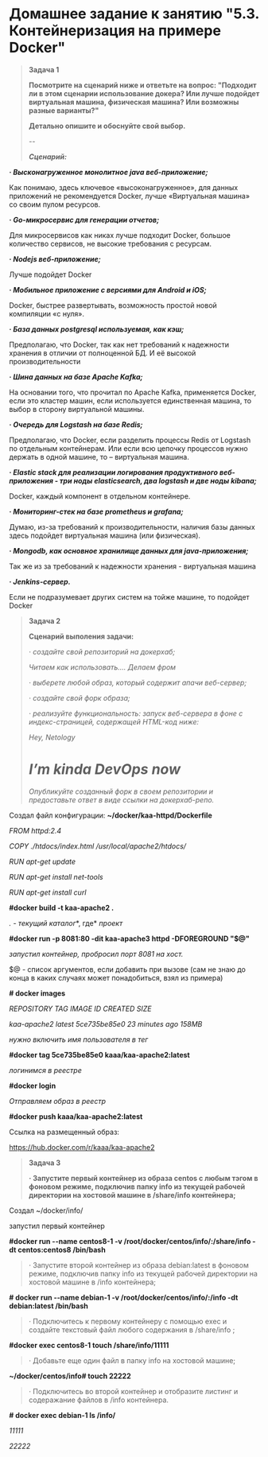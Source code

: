 # Домашнее задание к занятию "5.3. Контейнеризация на примере Docker"


 

> **Задача 1**
>
> **Посмотрите на сценарий ниже и ответьте на вопрос: "Подходит ли в этом сценарии использование докера? Или лучше подойдет виртуальная машина, физическая машина? Или возможны разные варианты?"**
>
> **Детально опишите и обоснуйте свой выбор.**
>
> \--
>
> ***Сценарий:***

**·     *Высконагруженное монолитное java веб-приложение;***

Как понимаю, здесь ключевое «высоконагруженное», для данных приложений не рекомендуется Docker, лучше «Виртуальная машина» со своим пулом ресурсов.

**·     *Go-микросервис для генерации отчетов;***

Для микросервисов как никах лучше подходит Docker, большое количество сервисов, не высокие требования с ресурсам.

 

**·     *Nodejs веб-приложение;***

Лучше подойдет Docker

 

**·     *Мобильное приложение c версиями для Android и iOS;***

Docker, быстрее развертывать, возможность простой новой компиляции «с нуля».

 

 **·     *База данных postgresql используемая, как кэш;***

Предполагаю, что Docker, так как нет требований к надежности хранения в отличии от полноценной БД. И её высокой производительности



**·     *Шина данных на базе Apache Kafka;***

На основании того, что прочитал по Apache Kafka, применяется Docker, если это кластер машин, если используется единственная машина, то выбор в сторону виртуальной машины.



**·     *Очередь для Logstash на базе Redis;***

Предполагаю, что Docker, если разделить процессы Redis от Logstash по отдельным контейнерам. Или если всю цепочку процессов нужно держать  в одной машине, то – виртуальная машина.



**·     *Elastic stack для реализации логирования продуктивного веб-приложения - три ноды elasticsearch, два logstash и две ноды kibana;***

Docker, каждый компонент в отдельном контейнере.



**·     *Мониторинг-стек на базе prometheus и grafana;***

Думаю, из-за требований к производительности, наличия базы данных здесь подойдет виртуальная машина (или физическая).



**·     *Mongodb, как основное хранилище данных для java-приложения;***

Так же из за требований к надежности хранения - виртуальная машина

 

**·     *Jenkins-сервер.***

Если не подразумевает других систем на тойже машине, то подойдет Docker



> **Задача 2**
>
> **Сценарий выполения задачи:**
>
> ·     *создайте свой репозиторий на докерхаб;*
>
>  
>
> *Читаем как использовать…. Делаем фром*
>
>  
>
> ·     *выберете любой образ, который содержит апачи веб-сервер;*
>
>  
>
>  
>
> ·     *создайте свой форк образа;*
>
>  
>
>  
>
> ·     *реализуйте функциональность: запуск веб-сервера в фоне с индекс-страницей, содержащей HTML-код ниже:*
>
> *<html>*
>
> *<head>*
>
> *Hey, Netology*
>
> *</head>*
>
> *<body>*
>
> *<h1>I’m kinda DevOps now</h1>*
>
> *</body>*
>
> *</html>*
>
> *Опубликуйте созданный форк в своем репозитории и предоставьте ответ в виде ссылки на докерхаб-репо.*



Создал файл конфигурации: **~/docker/kaa-httpd/Dockerfile**

*FROM httpd:2.4*

*COPY ./htdocs/index.html  /usr/local/apache2/htdocs/*

*RUN apt-get update*

*RUN apt-get install net-tools*

*RUN apt-get install curl*

 

**#docker build -t kaa-apache2 .**

*. - текущий* *каталог**, где* *проект*

**#docker run -p 8081:80 -dit kaa-apache3 httpd -DFOREGROUND "$@"**

*запустил контейнер, пробросил порт 8081 на хост.*

$@ - список аргументов, если добавить при вызове (сам не знаю до конца в каких случаях может понадобиться, взял из примера)

 

**\# docker images**

*REPOSITORY     TAG         IMAGE ID      CREATED       SIZE*

*kaa-apache2     latest       5ce735be85e0    23 minutes ago   158MB*

 

*нужно включить имя пользователя в тег*

**\#docker tag 5ce735be85e0 kaaa/kaa-apache2:latest**

 

*логинимся в реестре*

**\#docker login**

 *Отправляем образ в реестр*

**#docker push kaaa/kaa-apache2:latest**

 

Ссылка на размещенный образ: 

https://hub.docker.com/r/kaaa/kaa-apache2





> **Задача 3**
>
> **·     Запустите первый контейнер из образа centos c любым тэгом в фоновом режиме, подключив папку info из текущей рабочей директории на хостовой машине в /share/info контейнера;**



Создал ~/docker/info/



запустил первый контейнер  

**#docker run --name centos8-1 -v /root/docker/centos/info/:/share/info -dt centos:centos8 /bin/bash**



> ·     Запустите второй контейнер из образа debian:latest в фоновом режиме, подключив папку info из текущей рабочей директории на хостовой машине в /info контейнера;

 **# docker run --name debian-1 -v /root/docker/centos/info/:/info -dt debian:latest /bin/bash**



> ·     Подключитесь к первому контейнеру с помощью exec и создайте текстовый файл любого содержания в /share/info ;

 

**#docker exec centos8-1 touch /share/info/11111**

 

> ·     Добавьте еще один файл в папку info на хостовой машине;

 

**~/docker/centos/info# touch 22222**

 

> ·     Подключитесь во второй контейнер и отобразите листинг и содеражание файлов в /info контейнера.

**# docker exec debian-1 ls /info/**

*11111*

*22222*









